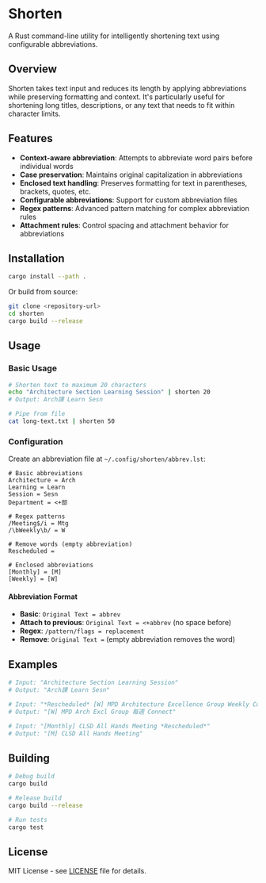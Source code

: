 # Shorten

A Rust command-line utility for intelligently shortening text using configurable abbreviations.

## Overview

Shorten takes text input and reduces its length by applying abbreviations while preserving formatting and context. It's particularly useful for shortening long titles, descriptions, or any text that needs to fit within character limits.

## Features

- **Context-aware abbreviation**: Attempts to abbreviate word pairs before individual words
- **Case preservation**: Maintains original capitalization in abbreviations  
- **Enclosed text handling**: Preserves formatting for text in parentheses, brackets, quotes, etc.
- **Configurable abbreviations**: Support for custom abbreviation files
- **Regex patterns**: Advanced pattern matching for complex abbreviation rules
- **Attachment rules**: Control spacing and attachment behavior for abbreviations

## Installation

```bash
cargo install --path .
```

Or build from source:

```bash
git clone <repository-url>
cd shorten
cargo build --release
```

## Usage

### Basic Usage

```bash
# Shorten text to maximum 20 characters
echo "Architecture Section Learning Session" | shorten 20
# Output: Arch課 Learn Sesn

# Pipe from file
cat long-text.txt | shorten 50
```

### Configuration

Create an abbreviation file at `~/.config/shorten/abbrev.lst`:

```
# Basic abbreviations
Architecture = Arch
Learning = Learn
Session = Sesn
Department = <+部

# Regex patterns
/Meeting$/i = Mtg
/\bWeekly\b/ = W

# Remove words (empty abbreviation)
Rescheduled =

# Enclosed abbreviations
[Monthly] = [M]
[Weekly] = [W]
```

#### Abbreviation Format

- **Basic**: `Original Text = abbrev`
- **Attach to previous**: `Original Text = <+abbrev` (no space before)
- **Regex**: `/pattern/flags = replacement`
- **Remove**: `Original Text =` (empty abbreviation removes the word)

## Examples

```bash
# Input: "Architecture Section Learning Session"
# Output: "Arch課 Learn Sesn"

# Input: "*Rescheduled* [W] MPD Architecture Excellence Group Weekly Connect"  
# Output: "[W] MPD Arch Excl Group 毎週 Connect"

# Input: "[Monthly] CLSD All Hands Meeting *Rescheduled*"
# Output: "[M] CLSD All Hands Meeting"
```

## Building

```bash
# Debug build
cargo build

# Release build  
cargo build --release

# Run tests
cargo test
```

## License

MIT License - see [LICENSE](LICENSE) file for details.